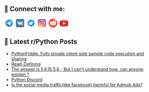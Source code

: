 ## 🔎 Connect with me:
[<img src="https://github.com/bullbesh/bullbesh/blob/main/images/Telegram.png" width="32" height="32" />](https://t.me/bullbesh)
[<img src="https://github.com/bullbesh/bullbesh/blob/main/images/VK.png" width="32" height="32" />](https://vk.com/bullbesh)
[<img src="https://github.com/bullbesh/bullbesh/blob/main/images/Twitter.png" width="32" height="32" />](https://twitter.com/bullbesh1)
[<img src="https://github.com/bullbesh/bullbesh/blob/main/images/Instagram.png" width="32" height="32" />](https://www.instagram.com/bullbesh)
[<img src="https://github.com/bullbesh/bullbesh/blob/main/images/Reddit.png" width="32" height="32" />](https://www.reddit.com/user/bullbesh)
[<img src="https://github.com/bullbesh/bullbesh/blob/main/images/YouTube.png" width="32" height="32" />](https://www.youtube.com/channel/UCtfjRs6uzgq5mfm8S06WTcg)

## 📕 Latest r/Python Posts
<!-- BLOG-POST-LIST:START -->
- [PythonFiddle: Fully private client-side sample code execution and sharing](https://www.reddit.com/r/Python/comments/xe0d6p/pythonfiddle_fully_private_clientside_sample_code/)
- [Read-Defining](https://www.reddit.com/r/Python/comments/xdzya0/readdefining/)
- [The answer is 5,6,15,5,6 - But I can&#39;t understand how, can anyone explain ?](https://www.reddit.com/r/Python/comments/xdzsqd/the_answer_is_561556_but_i_cant_understand_how/)
- [Python Discord](https://www.reddit.com/r/Python/comments/xdzn2o/python_discord/)
- [Is the social media traffic&lpar;like facebook&rpar; harmful for Admob Ads?](https://www.reddit.com/r/Python/comments/xdzld4/is_the_social_media_trafficlike_facebook_harmful/)
<!-- BLOG-POST-LIST:END -->
